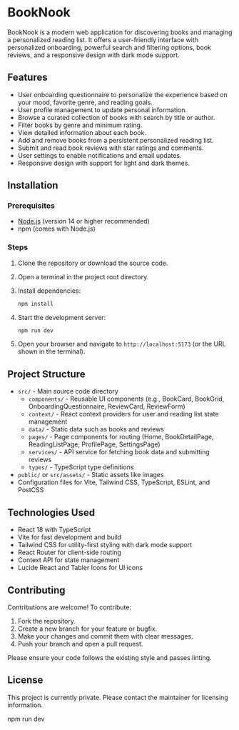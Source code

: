 # BookNook

BookNook is a modern web application for discovering books and managing a personalized reading list. It offers a user-friendly interface with personalized onboarding, powerful search and filtering options, book reviews, and a responsive design with dark mode support.

## Features

- User onboarding questionnaire to personalize the experience based on your mood, favorite genre, and reading goals.
- User profile management to update personal information.
- Browse a curated collection of books with search by title or author.
- Filter books by genre and minimum rating.
- View detailed information about each book.
- Add and remove books from a persistent personalized reading list.
- Submit and read book reviews with star ratings and comments.
- User settings to enable notifications and email updates.
- Responsive design with support for light and dark themes.

## Installation

### Prerequisites

- [Node.js](https://nodejs.org/) (version 14 or higher recommended)
- npm (comes with Node.js)

### Steps

1. Clone the repository or download the source code.
2. Open a terminal in the project root directory.
3. Install dependencies:

   ```bash
   npm install
   ```

4. Start the development server:

   ```bash
   npm run dev
   ```

5. Open your browser and navigate to `http://localhost:5173` (or the URL shown in the terminal).

## Project Structure

- `src/` - Main source code directory
  - `components/` - Reusable UI components (e.g., BookCard, BookGrid, OnboardingQuestionnaire, ReviewCard, ReviewForm)
  - `context/` - React context providers for user and reading list state management
  - `data/` - Static data such as books and reviews
  - `pages/` - Page components for routing (Home, BookDetailPage, ReadingListPage, ProfilePage, SettingsPage)
  - `services/` - API service for fetching book data and submitting reviews
  - `types/` - TypeScript type definitions
- `public/` or `src/assets/` - Static assets like images
- Configuration files for Vite, Tailwind CSS, TypeScript, ESLint, and PostCSS

## Technologies Used

- React 18 with TypeScript
- Vite for fast development and build
- Tailwind CSS for utility-first styling with dark mode support
- React Router for client-side routing
- Context API for state management
- Lucide React and Tabler Icons for UI icons

## Contributing

Contributions are welcome! To contribute:

1. Fork the repository.
2. Create a new branch for your feature or bugfix.
3. Make your changes and commit them with clear messages.
4. Push your branch and open a pull request.

Please ensure your code follows the existing style and passes linting.

## License

This project is currently private. Please contact the maintainer for licensing information.

   npm run dev
